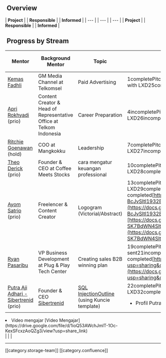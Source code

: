 
##  Overview


|  **Project**  | 
|  **Responsible**  | 
|  **Informed**  | 
|  --- | 
|  --- | 
|  --- | 
|  **Project**  | 
|  **Responsible**  | 
|  **Informed**  | 


##  Progress by Stream


|  **Mentor**  |  **Background Mentor**  |  **Topic**  |  **Progress by MM**  |  **Progress by LXD**  |  **Progress by Production**  | 
|  --- |  --- |  --- |  --- |  --- |  --- | 
| [Kemas Fadhli](https://www.linkedin.com/in/podelz/) | GM Media Channel at Telkomsel | Paid Advertising | 1completePitching to Mentor2completeSigned PKS33completeBAP sent3completeAligned with LXD25completeOuline completed |  | 8/12 - scripting | 
| [Apri Rokhyadi](https://www.tiktok.com/@aprirokh_?lang=en) (prio) | Content Creator & Head of Representative Office at Telkom Indonesia | Career Preparation | 4incompletePitching to Mentor5completeSigned PKS6incompleteAligned with LXD26incompleteOuline completed |  |  | 
| [Ritchie Goenawan](https://www.linkedin.com/in/ritchiegoenawan/) (hold) | COO at Mangkokku | Leadership | 7completePitching to Mentor8incompleteSigned PKS9incompleteAligned with LXD27incompleteOuline completed |  |  | 
| [Theo Derick](https://www.tiktok.com/@theoderick_?lang=en) (prio) | Founder & CEO at Coffee Meets Stocks | cara mengatur keuangan professional | 10completePitching to Mentor11incompleteSigned PKS12completeAligned with LXD28completeOuline completed [Outline Theo Derick](https://drive.google.com/drive/folders/1dZsEF4pd_OriWaRivm18uUmpW2P1a6Y7?usp=sharing) |  |  | 
| [Ayom Satrio](https://www.tiktok.com/@ayomsattt?lang=en) (prio) | Freelencer & Content Creator | Logogram (Victorial/Abstract) | 13completePitching to Mentor14completeSigned PKS15completeAligned with LXD29completeOuline completed[https://docs.google.com/document/d/1bzcUcVt2WNE1NLo5-BcJvSItl1932B4VgRoYNDlqE0s/edit?usp=sharing](https://docs.google.com/document/d/1bzcUcVt2WNE1NLo5-BcJvSItl1932B4VgRoYNDlqE0s/edit?usp=sharing)[https://docs.google.com/document/d/1DC-SK7BdWN4SltnBuB_QbUXzWxMrAsWovMeAz40V_Hk/edit?usp=sharing](https://docs.google.com/document/d/1DC-SK7BdWN4SltnBuB_QbUXzWxMrAsWovMeAz40V_Hk/edit?usp=sharing) |  |  | 
| [Ryan Pasaribu](https://www.linkedin.com/in/ryan-pasaribu-b897315b/) | VP Business Development at Plug & Play Tech Center | Creating sales B2B winning plan | 19completePitching to Mentor20completeSigned PKS34incompleteBAP sent21incompleteAligned with LXD31incompleteOuline completed[https://docs.google.com/document/d/15Izs6tdp_xsvrFy5i8D0B7iZ1tUc0f8O/edit?usp=sharing&ouid=113901233872621268018&rtpof=true&sd=true](https://docs.google.com/document/d/15Izs6tdp_xsvrFy5i8D0B7iZ1tUc0f8O/edit?usp=sharing&ouid=113901233872621268018&rtpof=true&sd=true) |  |  | 
| [Putra Aji Adhari - Sibertrenid](https://www.instagram.com/putraajiadhari_/?hl=en) (prio) | Founder & CEO [Sibertrenid](https://www.instagram.com/sibertrenid/?hl=en) | [SQL Injection](https://drive.google.com/file/d/120MP69ZJgD37nAby84Dg7cgTBNIDp3Qw/view?usp=share_link)[Outline](https://docs.google.com/document/d/1V1E5IZq6WtBggKROCdrKsee2XI5fMesSLQUSRjUinJU/edit?usp=sharing) (using Kuncie template) | 22completePitching to Mentor23incompleteSigned PKS24completeAligned with LXD32completeOultine completed<ul><li>Profil Putra [CV](https://drive.google.com/file/d/1SXaLiTkIhKeGadcDrYrz6Uh8yQYi3hz6/view?usp=share_link)

</li><li>Video mengajar [Video Mengajar](https://drive.google.com/file/d/1ioQ53AWchJmlT-1Oc-KexSFcxzAoQZg3/view?usp=share_link)

</li></ul> |  |  | 





*****

[[category.storage-team]] 
[[category.confluence]] 

